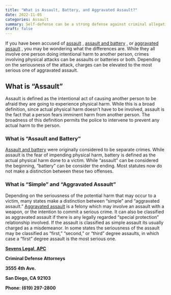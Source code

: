 ```yaml
---
title: "What is Assault, Battery, and Aggravated Assault?"
date: 2022-11-05
categories: Assault
summary: Self-defense can be a strong defense against criminal allegations involving a crime of violence, like an assault or battery. Arguing self-defense in a criminal case essentially means that you admit to committing a criminal act but clarify that you only did so to protect yourself from harm. If you are wondering whether self-defense is a
draft: false
---
```


If you have been accused of [assault](https://www.sevenslegal.com/) , [assault and battery](https://www.sevenslegal.com/) , or [aggravated assault](https://www.sevenslegal.com/ "Sevens Legal, APC") , you may be wondering what the differences are. While they all involve one person doing intentional harm to another person, crimes involving physical attacks can be assaults or batteries or both. Depending on the seriousness of the attack, charges can be elevated to the most serious one of aggravated assault.

## What is “Assault”
Assault is defined as the intentional act of causing another person to be afraid they are going to experience physical harm. While this is a broad definition, since actual physical harm doesn’t have to be involved, assault is the fact that a person fears imminent harm from another person. The broadness of this definition permits the police to intervene to prevent any actual harm to the person.

### What is “Assault and Battery”
[Assault and battery](https://www.sevenslegal.com/ "Sevens Legal, APC") were originally considered to be separate crimes. While assault is the fear of impending physical harm, battery is defined as the actual physical harm done to a victim. While &#8220;assault&#8221; can be considered the beginning, &#8220;battery&#8221; can be consider the ending. Most statutes now do not make a distinction between these two offenses.

### What is “Simple” and “Aggravated Assault”
Depending on the seriousness of the potential harm that may occur to a victim, many states make a distinction between “simple” and “aggravated assault.” [Aggravated assault](https://www.sevenslegal.com/ "Sevens Legal, APC") is a felony which may involve an assault with a weapon, or the intention to commit a serious crime. It can also be classified as aggravated assault if there is any legally regarded “special protection” relationship involved. If the assault is classified as simple assault its usually charged as a misdemeanor. In some states the seriousness of the assault may be classified as “first,” “second,” or “third” degree assaults, in which case a “first” degree assault is the most serious one.

**[Sevens Legal, APC](https://www.sevenslegal.com/ "Sevens Legal, APC")**

**Criminal Defense Attorneys**

**3555 4th Ave.**

**San Diego, CA 92103**

**Phone: (619) 297-2800**